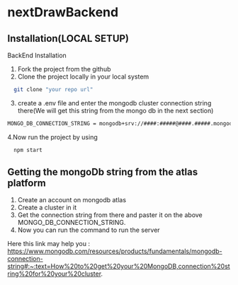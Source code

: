 ﻿# nextDrawBackend
 
## Installation(LOCAL SETUP)

BackEnd Installation

1. Fork the project from the github
2. Clone the project locally in your local system
```bash
  git clone "your repo url"
```
3. create a .env file and enter the mongodb cluster connection string there(We will get this string from the mongo db in the next section)
```bash
MONGO_DB_CONNECTION_STRING = mongodb+srv://####:#####@####.#####.mongodb.net/?retryWrites=true&w=majority&appName=#####
```
4.Now run the project by using 

```bash
  npm start
```

## Getting the mongoDb string from the atlas platform
1. Create an account on mongodb atlas
2. Create a cluster in it
3. Get the connection string from there and paster it on the above MONGO_DB_CONNECTION_STRING.
4. Now you can run the command to run the server

Here this link may help you : 
https://www.mongodb.com/resources/products/fundamentals/mongodb-connection-string#:~:text=How%20to%20get%20your%20MongoDB,connection%20string%20for%20your%20cluster.
